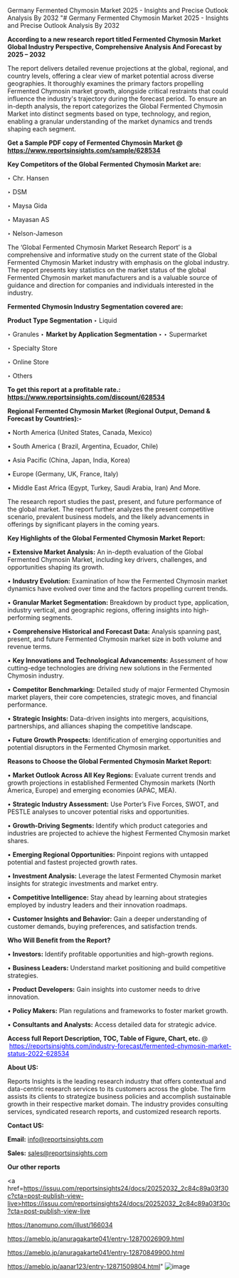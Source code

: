Germany Fermented Chymosin Market 2025 - Insights and Precise Outlook Analysis By 2032
"# Germany Fermented Chymosin Market 2025 - Insights and Precise Outlook Analysis By 2032

<strong>According to a new research report titled Fermented Chymosin Market Global Industry Perspective, Comprehensive Analysis And Forecast by 2025 – 2032</strong>

The report delivers detailed revenue projections at the global, regional, and country levels, offering a clear view of market potential across diverse geographies. It thoroughly examines the primary factors propelling Fermented Chymosin market growth, alongside critical restraints that could influence the industry's trajectory during the forecast period. To ensure an in-depth analysis, the report categorizes the Global Fermented Chymosin Market into distinct segments based on type, technology, and region, enabling a granular understanding of the market dynamics and trends shaping each segment.

<strong>Get a Sample PDF copy of Fermented Chymosin Market </strong><strong>@<a href=https://www.reportsinsights.com/sample/628534 style=color:#0000ff;> https://www.reportsinsights.com/sample/628534</a></strong></font>

<strong>Key Competitors of the Global Fermented Chymosin Market are:</strong>

‣ Chr. Hansen

‣ DSM

‣ Maysa Gida

‣ Mayasan AS

‣ Nelson-Jameson

The ‘Global Fermented Chymosin Market Research Report’ is a comprehensive and informative study on the current state of the Global Fermented Chymosin Market industry with emphasis on the global industry. The report presents key statistics on the market status of the global Fermented Chymosin market manufacturers and is a valuable source of guidance and direction for companies and individuals interested in the industry.

<strong>Fermented Chymosin Industry Segmentation covered are:</strong>

<strong>Product Type Segmentation</strong>
‣
Liquid

‣ Granules
‣ 
<strong>Market by Application Segmentation</strong>
‣
‣  Supermarket

‣ Specialty Store

‣ Online Store

‣ Others

<strong>To get this report at a profitable rate.: <a href=https://www.reportsinsights.com/discount/628534 style=color:#0000ff;>https://www.reportsinsights.com/discount/628534</a></strong></font>

<strong>Regional Fermented Chymosin Market (Regional Output, Demand &amp; Forecast by Countries):-</strong>

• North America (United States, Canada, Mexico)

• South America ( Brazil, Argentina, Ecuador, Chile)

• Asia Pacific (China, Japan, India, Korea)

• Europe (Germany, UK, France, Italy)

• Middle East Africa (Egypt, Turkey, Saudi Arabia, Iran) And More.

The research report studies the past, present, and future performance of the global market. The report further analyzes the present competitive scenario, prevalent business models, and the likely advancements in offerings by significant players in the coming years.

<strong>Key Highlights of the Global Fermented Chymosin Market Report:</strong>

• <strong>Extensive Market Analysis:</strong> An in-depth evaluation of the Global Fermented Chymosin Market, including key drivers, challenges, and opportunities shaping its growth.

• <strong>Industry Evolution:</strong> Examination of how the Fermented Chymosin market dynamics have evolved over time and the factors propelling current trends.

• <strong>Granular Market Segmentation:</strong> Breakdown by product type, application, industry vertical, and geographic regions, offering insights into high-performing segments.

• <strong>Comprehensive Historical and Forecast Data:</strong> Analysis spanning past, present, and future Fermented Chymosin market size in both volume and revenue terms.

• <strong>Key Innovations and Technological Advancements:</strong> Assessment of how cutting-edge technologies are driving new solutions in the Fermented Chymosin industry.

• <strong>Competitor Benchmarking:</strong> Detailed study of major Fermented Chymosin market players, their core competencies, strategic moves, and financial performance.

• <strong>Strategic Insights:</strong> Data-driven insights into mergers, acquisitions, partnerships, and alliances shaping the competitive landscape.

• <strong>Future Growth Prospects:</strong> Identification of emerging opportunities and potential disruptors in the Fermented Chymosin market.

<strong>Reasons to Choose the Global Fermented Chymosin Market Report:</strong>

• <strong>Market Outlook Across All Key Regions:</strong> Evaluate current trends and growth projections in established Fermented Chymosin markets (North America, Europe) and emerging economies (APAC, MEA).

• <strong>Strategic Industry Assessment:</strong> Use Porter’s Five Forces, SWOT, and PESTLE analyses to uncover potential risks and opportunities.

• <strong>Growth-Driving Segments:</strong> Identify which product categories and industries are projected to achieve the highest Fermented Chymosin market shares.

• <strong>Emerging Regional Opportunities:</strong> Pinpoint regions with untapped potential and fastest projected growth rates.

• <strong>Investment Analysis:</strong> Leverage the latest Fermented Chymosin market insights for strategic investments and market entry.

• <strong>Competitive Intelligence:</strong> Stay ahead by learning about strategies employed by industry leaders and their innovation roadmaps.

• <strong>Customer Insights and Behavior:</strong> Gain a deeper understanding of customer demands, buying preferences, and satisfaction trends.

<strong>Who Will Benefit from the Report?</strong>

• <strong>Investors:</strong> Identify profitable opportunities and high-growth regions.

• <strong>Business Leaders:</strong> Understand market positioning and build competitive strategies.

• <strong>Product Developers:</strong> Gain insights into customer needs to drive innovation.

• <strong>Policy Makers:</strong> Plan regulations and frameworks to foster market growth.

• <strong>Consultants and Analysts:</strong> Access detailed data for strategic advice.
</ul>
<strong>Access full Report Description, TOC, Table of Figure, Chart, etc. </strong>@  <a href=https://reportsinsights.com/industry-forecast/fermented-chymosin-market-status-2022-628534 style=color:#0000ff;>https://reportsinsights.com/industry-forecast/fermented-chymosin-market-status-2022-628534</a></font>

<strong><strong>About US</strong>:</strong>

Reports Insights is the leading research industry that offers contextual and data-centric research services to its customers across the globe. The firm assists its clients to strategize business policies and accomplish sustainable growth in their respective market domain. The industry provides consulting services, syndicated research reports, and customized research reports.

<strong>Contact US:</strong>

<p class=""""><b>Email:</b> <a href=mailto:info@reportsinsights.com>info@reportsinsights.com</a></p>
<p class=""""><b>Sales:</b> <a href=mailto:sales@reportsinsights.com>sales@reportsinsights.com</a></p>

<strong>Our other reports</strong>

<a href=https://issuu.com/reportsinsights24/docs/20252032_2c84c89a03f30c?cta=post-publish-view-live>https://issuu.com/reportsinsights24/docs/20252032_2c84c89a03f30c?cta=post-publish-view-live</a>

<a href=https://tanomuno.com/illust/166034>https://tanomuno.com/illust/166034</a>

<a href=https://ameblo.jp/anuragakarte041/entry-12870026909.html>https://ameblo.jp/anuragakarte041/entry-12870026909.html</a>

<a href=https://ameblo.jp/anuragakarte041/entry-12870849900.html>https://ameblo.jp/anuragakarte041/entry-12870849900.html</a>

<a href=https://ameblo.jp/aanar123/entry-12871509804.html>https://ameblo.jp/aanar123/entry-12871509804.html</a>"
![image](https://github.com/user-attachments/assets/76154059-ae2e-4199-8b87-0067c2267bcd)
